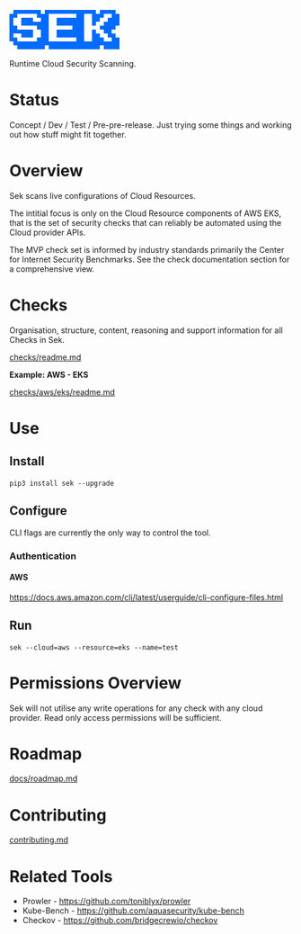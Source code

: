 ![sek](images/sek.png)

Runtime Cloud Security Scanning.

# Status
Concept / Dev / Test / Pre-pre-release. Just trying some things and working out how stuff might fit together.


# Overview
Sek scans live configurations of Cloud Resources.

The intitial focus is only on the Cloud Resource components of AWS EKS, that is the set of security checks that can reliably be automated using the Cloud provider APIs.

The MVP check set is informed by industry standards primarily the Center for Internet Security Benchmarks. See the check documentation section for a comprehensive view. 


# Checks
Organisation, structure, content, reasoning and support information for all Checks in Sek.

[checks/readme.md](checks/readme.md)

**Example: AWS - EKS**

[checks/aws/eks/readme.md](checks/aws/eks/readme.md)


# Use
## Install
```
pip3 install sek --upgrade
```

## Configure
CLI flags are currently the only way to control the tool.
### Authentication
#### AWS
https://docs.aws.amazon.com/cli/latest/userguide/cli-configure-files.html

## Run
```
sek --cloud=aws --resource=eks --name=test
```


# Permissions Overview
Sek will not utilise any write operations for any check with any cloud provider. Read only access permissions will be sufficient.


# Roadmap
[docs/roadmap.md](docs/roadmap.md)

# Contributing
[contributing.md](contributing.md)


# Related Tools
* Prowler - https://github.com/toniblyx/prowler
* Kube-Bench - https://github.com/aquasecurity/kube-bench
* Checkov - https://github.com/bridgecrewio/checkov

